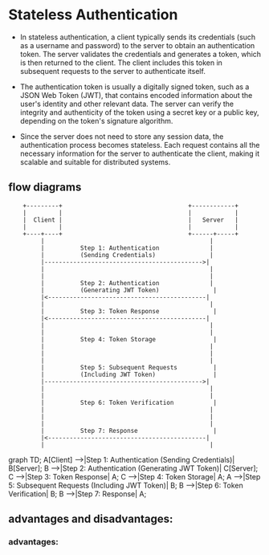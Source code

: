 
# Stateless Authentication

- In stateless authentication, a client typically sends its credentials (such as a username and password) to the server to obtain an authentication token. The server validates the credentials and generates a token, which is then returned to the client. The client includes this token in subsequent requests to the server to authenticate itself.

- The authentication token is usually a digitally signed token, such as a JSON Web Token (JWT), that contains encoded information about the user's identity and other relevant data. The server can verify the integrity and authenticity of the token using a secret key or a public key, depending on the token's signature algorithm.

- Since the server does not need to store any session data, the authentication process becomes stateless. Each request contains all the necessary information for the server to authenticate the client, making it scalable and suitable for distributed systems.

## flow diagrams

        +---------+                                   +------------+
        |         |                                   |            |
        |  Client |                                   |   Server   |
        |         |                                   |            |
        +----+----+                                   +------+-----+
             |                                              |
             |          Step 1: Authentication              |
             |          (Sending Credentials)               |
             |-------------------------------------------->|
             |                                              |
             |                                              |
             |          Step 2: Authentication              |
             |          (Generating JWT Token)               |
             |<--------------------------------------------|
             |                                              |
             |          Step 3: Token Response               |
             |<--------------------------------------------|
             |                                              |
             |                                              |
             |          Step 4: Token Storage                |
             |                                              |
             |                                              |
             |                                              |
             |          Step 5: Subsequent Requests          |
             |          (Including JWT Token)                |
             |-------------------------------------------->|
             |                                              |
             |                                              |
             |          Step 6: Token Verification           |
             |                                              |
             |                                              |
             |                                              |
             |          Step 7: Response                     |
             |<--------------------------------------------|
             |                                              |

graph TD;
    A[Client] -->|Step 1: Authentication (Sending Credentials)| B[Server];
    B -->|Step 2: Authentication (Generating JWT Token)| C[Server];
    C -->|Step 3: Token Response| A;
    C -->|Step 4: Token Storage| A;
    A -->|Step 5: Subsequent Requests (Including JWT Token)| B;
    B -->|Step 6: Token Verification| B;
    B -->|Step 7: Response| A;


## advantages and disadvantages: 

### advantages:

